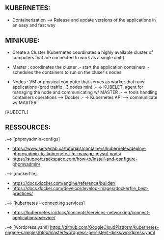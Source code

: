 KUBERNETES:
-----------

- Containerization --> Release and update versions of the applications in an easy and fast way

MINIKUBE:
---------

- Create a Cluster (Kubernetes coordinates a highly available cluster of computers that are connected to work as a single unit.)

- Master : coordinates the cluster
    .- start the application containers
    .- schedules the containers to run on the cluser's nodes


- Nodes : VM or physical computer that serves as worker that runs applications (prod traffic : 3 nodes min)
    .- -> KUBELET, agent for managing the node and communicating w/ MASTER
    .- -> tools handling containers operations --> Docker
    .- -> Kubernetes API --> communicate w/ MASTER

[KUBECTL]

RESSOURCES:
-----------

.--> [phpmyadmin-configs]
- https://www.serverlab.ca/tutorials/containers/kubernetes/deploy-phpmyadmin-to-kubernetes-to-manage-mysql-pods/
- https://support.rackspace.com/how-to/install-and-configure-phpmyadmin/

.--> [dockerfile]
- https://docs.docker.com/engine/reference/builder/
- https://docs.docker.com/develop/develop-images/dockerfile_best-practices/

.--> [kubernetes - connecting services]
- https://kubernetes.io/docs/concepts/services-networking/connect-applications-service/

.--> [wordpress.yaml]
https://github.com/GoogleCloudPlatform/kubernetes-engine-samples/blob/master/wordpress-persistent-disks/wordpress.yaml
